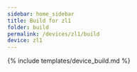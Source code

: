 ```yaml
---
sidebar: home_sidebar
title: Build for zl1
folder: build
permalink: /devices/zl1/build
device: zl1
---
```

{% include templates/device_build.md %}
